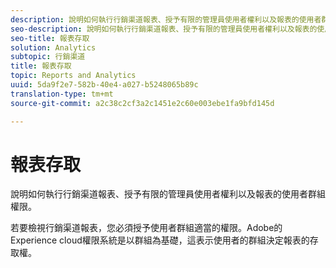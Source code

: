 ```yaml
---
description: 說明如何執行行銷渠道報表、授予有限的管理員使用者權利以及報表的使用者群組權限。
seo-description: 說明如何執行行銷渠道報表、授予有限的管理員使用者權利以及報表的使用者群組權限。
seo-title: 報表存取
solution: Analytics
subtopic: 行銷渠道
title: 報表存取
topic: Reports and Analytics
uuid: 5da9f2e7-582b-40e4-a027-b5248065b89c
translation-type: tm+mt
source-git-commit: a2c38c2cf3a2c1451e2c60e003ebe1fa9bfd145d

---
```



# 報表存取

說明如何執行行銷渠道報表、授予有限的管理員使用者權利以及報表的使用者群組權限。

若要檢視行銷渠道報表，您必須授予使用者群組適當的權限。Adobe的Experience cloud權限系統是以群組為基礎，這表示使用者的群組決定報表的存取權。
